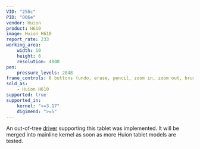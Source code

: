 ```yaml
---
VID: "256c"
PID: "006e"
vendor: Huion
product: H610
image: Huion_H610
report_rate: 233
working_area:
    width: 10
    height: 6
    resolution: 4000
pen:
    pressure_levels: 2048
frame_controls: 8 buttons (undo, erase, pencil, zoom in, zoom out, brush increase, brush decrease, grab)
sold_as:
    - Huion H610
supported: true
supported_in:
    kernel: ">=3.17"
    digimend: ">=5"
---
```

An out-of-tree [driver](https://github.com/DIGImend/huion-driver) supporting this tablet was implemented. It will be merged into mainline kernel as soon as more Huion tablet models are tested.

